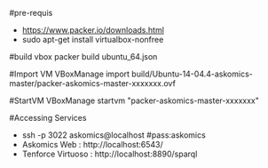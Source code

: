 #pre-requis
 - https://www.packer.io/downloads.html
 - sudo apt-get install virtualbox-nonfree

#build vbox
packer build ubuntu_64.json

#Import VM
VBoxManage import build/Ubuntu-14-04.4-askomics-master/packer-askomics-master-xxxxxxx.ovf

#StartVM
VBoxManage startvm "packer-askomics-master-xxxxxxx"

#Accessing Services
 - ssh -p 3022 askomics@localhost #pass:askomics
 - Askomics Web : http://localhost:6543/
 - Tenforce Virtuoso : http://localhost:8890/sparql 
